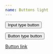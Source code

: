 ```yaml
---
name: Buttons light
---
```

<input type="button" value="Input type button" class="btn btn-light"/>

<button type="button" class="btn btn-light">Button type button</button>

<a href="#" class="btn btn-light">Button link</a>
